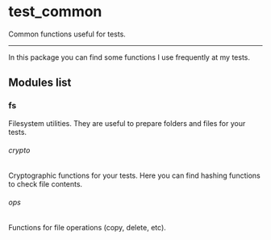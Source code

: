 # test_common
Common functions useful for tests.
____

In this package you can find some functions I use frequently at my tests.

## Modules list
### fs 
Filesystem utilities. They are useful to prepare folders and files for your tests.
###### crypto
Cryptographic functions for your tests. Here you can find hashing functions to check file contents.
###### ops
Functions for file operations (copy, delete, etc).